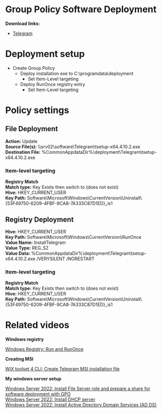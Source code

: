# Group Policy Software Deployment
<b>Download links:</b> <br /> 
* [Telegram](https://desktop.telegram.org/)

# Deployment setup
* Create Group Policy
    * Deploy installation exe to C:\programdata\deployment
        * Set Item-Level targeting
    * Deploy RunOnce registry entry
        * Set Item-Level targeting
     
# Policy settings
## File Deployment
<b>Action:</b> Update <br />
<b>Source File(s):</b> \\\\srv02\software\Telegram\tsetup-x64.4.10.2.exe <br />
<b>Destination File:</b> %CommonAppdataDir%\deployment\Telegram\tsetup-x64.4.10.2.exe

### Item-level targeting
<b>Registry Match</b><br />
<b>Match type:</b> Key Exists then switch to (does not exist) <br />
<b>Hive:</b> HKEY_CURRENT_USER <br />
<b>Key Path:</b> Software\Microsoft\Windows\CurrentVersion\Uninstall\\{53F49750-6209-4FBF-9CA8-7A333C87D1ED}_is1

## Registry Deployment
<b>Hive:</b> HKEY_CURRENT_USER <br />
<b>Key Path: </b> Software\Microsoft\Windows\CurrentVersion\RunOnce <br />
<b>Value Name: </b> InstallTelegram <br />
<b>Value Type: </b> REG_SZ <br />
<b>Value Data: </b> %CommonAppdataDir%\deployment\Telegram\tsetup-x64.4.10.2.exe /VERYSILENT /NORESTART

### Item-level targeting
<b>Registry Match</b><br />
<b>Match type:</b> Key Exists then switch to (does not exist) <br />
<b>Hive:</b> HKEY_CURRENT_USER <br />
<b>Key Path:</b> Software\Microsoft\Windows\CurrentVersion\Uninstall\\{53F49750-6209-4FBF-9CA8-7A333C87D1ED}_is1

# Related videos

<b>Windows registry</b>

[Windows Registry: Run and RunOnce](https://youtu.be/zgFzCq5uEPw) <br />

<b>Creating MSI</b>

[WiX toolset 4 CLI: Create Telegram MSI installation file](https://youtu.be/wDiuEd88Ovc)<br />

<b>My windows server setup</b>

[Windows Server 2022: Install File Server role and prepare a share for software deployment with GPO](https://youtu.be/jEWSdC2qwyA) <br />
[Windows Server 2022: Install DHCP server](https://youtu.be/8n0MD9stQis) <br />
[Windows Server 2022: Install Active Directory Domain Services (AD DS)](https://youtu.be/1cYewbW3Tl0) <br />
